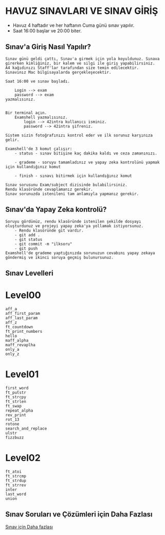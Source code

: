 # HAVUZ SINAVLARI VE SINAV GİRİŞ

- Havuz 4 haftadır ve her haftanın Cuma günü sınav yapılır.
- Saat 16:00 başlar ve 20:00 biter.

## Sınav'a Giriş Nasıl Yapılır?
    Sınav günü geldi çattı, Sınav'a girmek için yola koyuldunuz. Sınava girerken kimliğiniz, bir kalem ve silgi ile giriş yapabilirsiniz.
    A4 kağıdınızı Staff'lar tarafından size temin edilecektir.
    Sınavınız Mac bilgisayalarda gerçekleşecektir.

    Saat 16:00 ve sınav başladı.
    
        Login --> exam 
        password --> exam
    yazmalısınız.
    

    Bir terminal açın.
        Examshell yazmalısınız.
            login --> 42intra kullanıcı isminiz.
            password --> 42intra şifreniz.
    
    Sistem sizin fotoğrafınızı kontrol eder ve ilk sorunuz karşınıza gelir.

    Examshell'de 3 komut çalışır:
        - status - sınav bitişine kaç dakika kaldı ve ceza zamanınızı.
        
        - grademe - soruyu tamamladınız ve yapay zeka kontrolünü yapmak için kullandığınız komut
        
        - finish - sınavı bitirmek için kullandığınız komut

    Sınav sorusunu Exam/subject dizisinde bulabilirsiniz.
    Rendu klasöründe cevaplamanız gerekir.
    Sınav sorunuzda istenileni tam anlamıyla yapmanız gerekir.

## Sınav'da Yapay Zeka kontrolü?
    Soruyu gördünüz, rendu klasöründe istenilen şekilde dosyayı oluşturdunuz ve projeyi yapay zeka'ya yollamak istiyorsunuz.
        - Rendu klasöründe git vardır.
        - git add .
        - git status
        - git commit -m "ilksoru"
        - git push
    Examshell'de grademe yaptığınızda sorunuzun cevabını yapay zekaya göndermiş ve ikinci soruya geçmiş bulunursunuz.


## Sınav Levelleri

# Level00
    aff_a
    aff_first_param
    aff_last_param
    aff_z
    ft_countdown
    ft_print_numbers
    hello
    maff_alpha
    maff_revaplha
    only_a
    only_z

# Level01
    first_word
    ft_putstr
    ft_strcpy
    ft_strlen
    ft_swap
    repeat_alpha
    rev_print
    rot_13
    rotone
    search_and_replace
    ulstr
    fizzbuzz

# Level02
    ft_atoi
    ft_strcmp
    ft_strdup
    ft_strrev
    inter
    last_word
    union

## Sınav Soruları ve Çözümleri için Daha Fazlası
[Sınav için Daha fazlası](http://nigal.freeshell.org/42/exam-solutions/)    
